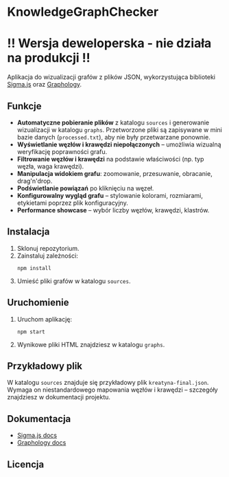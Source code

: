 # KnowledgeGraphChecker

# !! Wersja deweloperska - nie działa na produkcji !!

Aplikacja do wizualizacji grafów z plików JSON, wykorzystująca biblioteki [Sigma.js](https://www.sigmajs.org/) oraz [Graphology](https://graphology.github.io/).

## Funkcje

- **Automatyczne pobieranie plików** z katalogu `sources` i generowanie wizualizacji w katalogu `graphs`. Przetworzone pliki są zapisywane w mini bazie danych (`processed.txt`), aby nie były przetwarzane ponownie.
- **Wyświetlanie węzłów i krawędzi niepołączonych** – umożliwia wizualną weryfikację poprawności grafu.
- **Filtrowanie węzłów i krawędzi** na podstawie właściwości (np. typ węzła, waga krawędzi).
- **Manipulacja widokiem grafu**: zoomowanie, przesuwanie, obracanie, drag'n'drop.
- **Podświetlanie powiązań** po kliknięciu na węzeł.
- **Konfigurowalny wygląd grafu** – stylowanie kolorami, rozmiarami, etykietami poprzez plik konfiguracyjny.
- **Performance showcase** – wybór liczby węzłów, krawędzi, klastrów.

## Instalacja

1. Sklonuj repozytorium.
2. Zainstaluj zależności:
   ```
   npm install
   ```
3. Umieść pliki grafów w katalogu `sources`.

## Uruchomienie

1. Uruchom aplikację:
   ```
   npm start
   ```
2. Wynikowe pliki HTML znajdziesz w katalogu `graphs`.

## Przykładowy plik

W katalogu `sources` znajduje się przykładowy plik `kreatyna-final.json`. Wymaga on niestandardowego mapowania węzłów i krawędzi – szczegóły znajdziesz w dokumentacji projektu.

## Dokumentacja

- [Sigma.js docs](https://www.sigmajs.org/docs/)
- [Graphology docs](https://graphology.github.io/docs/)

## Licencja
